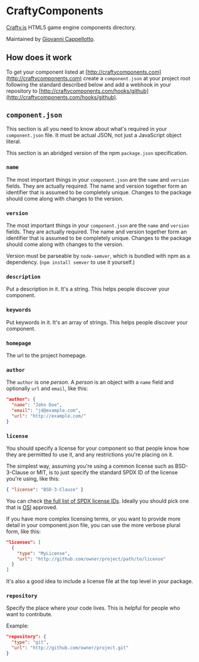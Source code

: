 # CraftyComponents

[Crafty.js](http://craftyjs.com/) HTML5 game engine components directory.

Maintained by [Giovanni Cappellotto](http://twitter.com/johnnyaboh).

## How does it work

To get your component listed at [http://craftycomponents.com](http://craftycomponents.com) create a `component.json` at your project root following the standard described below and add a webhook in your repository to [http://craftycomponents.com/hooks/github](http://craftycomponents.com/hooks/github).

## `component.json`

This section is all you need to know about what's required in your `component.json` file. It must be actual JSON, not just a JavaScript object literal.

This section is an abridged version of the npm `package.json` specification.

### `name`

The most important things in your `component.json` are the `name` and `version` fields. They are actually required. The name and version together form an identifier that is assumed to be completely unique. Changes to the package should come along with changes to the version.

### `version`

The most important things in your `component.json` are the `name` and `version` fields. They are actually required. The name and version together form an identifier that is assumed to be completely unique. Changes to the package should come along with changes to the version.

Version must be parseable by `node-semver`, which is bundled with npm as a dependency. (`npm install semver` to use it yourself.)

### `description`

Put a description in it. It's a string. This helps people discover your component.

### `keywords`

Put keywords in it. It's an array of strings. This helps people discover your component.

### `homepage`

The url to the project homepage.

### `author`

The `author` is one *person*. A *person* is an object with a `name` field and optionally `url` and `email`, like this:

```json
"author": {
  "name": "John Doe",
  "email": "jd@example.com",
  "url": "http://example.com/"
}
```

### `license`

You should specify a license for your component so that people know how they are permitted to use it, and any restrictions you're placing on it.

The simplest way, assuming you're using a common license such as BSD-3-Clause or MIT, is to just specify the standard SPDX ID of the license you're using, like this:

```json
{ "license": "BSD-3-Clause" }
```

You can check [the full list of SPDX license IDs](https://spdx.org/licenses/). Ideally you should pick one that is [OSI](http://opensource.org/licenses/alphabetical) approved.

If you have more complex licensing terms, or you want to provide more detail in your component.json file, you can use the more verbose plural form, like this:

```json
"licenses": [
  {
    "type": "MyLicense",
    "url": "http://github.com/owner/project/path/to/license"
  }
]
```

It's also a good idea to include a license file at the top level in your package.

### `repository`

Specify the place where your code lives. This is helpful for people who want to contribute.

Example:

```json
"repository": {
  "type": "git",
  "url": "http://github.com/owner/project.git"
}
```
